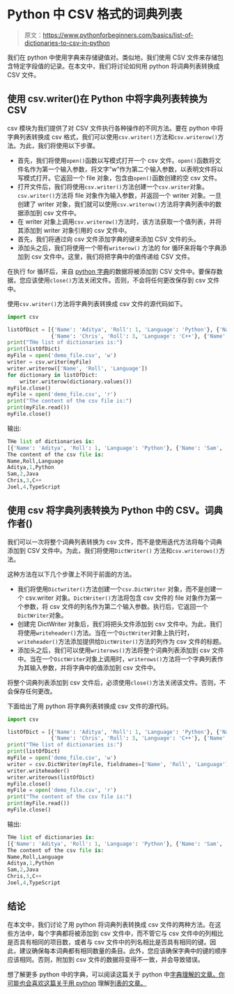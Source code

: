 # Python 中 CSV 格式的词典列表

> 原文：<https://www.pythonforbeginners.com/basics/list-of-dictionaries-to-csv-in-python>

我们在 python 中使用字典来存储键值对。类似地，我们使用 CSV 文件来存储包含特定字段值的记录。在本文中，我们将讨论如何用 python 将词典列表转换成 CSV 文件。

## 使用 csv.writer()在 Python 中将字典列表转换为 CSV

csv 模块为我们提供了对 CSV 文件执行各种操作的不同方法。要在 python 中将字典列表转换成 csv 格式，我们可以使用`csv.writer()`方法和`csv.writerow()`方法。为此，我们将使用以下步骤。

*   首先，我们将使用`open()`函数以写模式打开一个 csv 文件。`open()`函数将文件名作为第一个输入参数，将文字“w”作为第二个输入参数，以表明文件将以写模式打开。它返回一个 file 对象，包含由`open()`函数创建的空 csv 文件。
*   打开文件后，我们将使用`csv.writer()`方法创建一个`csv.writer`对象。`csv.writer()`方法将 file 对象作为输入参数，并返回一个 writer 对象。一旦创建了 writer 对象，我们就可以使用`csv.writerow()`方法将字典列表中的数据添加到 csv 文件中。
*   在 writer 对象上调用`csv.writerow()`方法时，该方法获取一个值列表，并将其添加到 writer 对象引用的 csv 文件中。
*   首先，我们将通过向 csv 文件添加字典的键来添加 CSV 文件的头。
*   添加头之后，我们将使用一个带有`writerow()` 方法的 for 循环来将每个字典添加到 csv 文件中。这里，我们将把字典中的值传递给 CSV 文件。

在执行 for 循环后，来自 [python 字典](https://www.pythonforbeginners.com/dictionary/how-to-use-dictionaries-in-python/)的数据将被添加到 CSV 文件中。要保存数据，您应该使用`close()`方法关闭文件。否则，不会将任何更改保存到 csv 文件中。

使用`csv.writer()`方法将字典列表转换成 csv 文件的源代码如下。

```py
import csv

listOfDict = [{'Name': 'Aditya', 'Roll': 1, 'Language': 'Python'}, {'Name': 'Sam', 'Roll': 2, 'Language': 'Java'},
              {'Name': 'Chris', 'Roll': 3, 'Language': 'C++'}, {'Name': 'Joel', 'Roll': 4, 'Language': 'TypeScript'}]
print("THe list of dictionaries is:")
print(listOfDict)
myFile = open('demo_file.csv', 'w')
writer = csv.writer(myFile)
writer.writerow(['Name', 'Roll', 'Language'])
for dictionary in listOfDict:
    writer.writerow(dictionary.values())
myFile.close()
myFile = open('demo_file.csv', 'r')
print("The content of the csv file is:")
print(myFile.read())
myFile.close()
```

输出:

```py
THe list of dictionaries is:
[{'Name': 'Aditya', 'Roll': 1, 'Language': 'Python'}, {'Name': 'Sam', 'Roll': 2, 'Language': 'Java'}, {'Name': 'Chris', 'Roll': 3, 'Language': 'C++'}, {'Name': 'Joel', 'Roll': 4, 'Language': 'TypeScript'}]
The content of the csv file is:
Name,Roll,Language
Aditya,1,Python
Sam,2,Java
Chris,3,C++
Joel,4,TypeScript
```

## 使用 csv 将字典列表转换为 Python 中的 CSV。词典作者()

我们可以一次将整个词典列表转换为 csv 文件，而不是使用迭代方法将每个词典添加到 CSV 文件中。为此，我们将使用`DictWriter()` 方法和`csv.writerows()`方法。

这种方法在以下几个步骤上不同于前面的方法。

*   我们将使用`Dictwriter()`方法创建一个`csv.DictWriter` 对象，而不是创建一个 csv.writer 对象。`DictWriter()`方法将包含 csv 文件的 file 对象作为第一个参数，将 csv 文件的列名作为第二个输入参数。执行后，它返回一个`DictWriter`对象。
*   创建完 DictWriter 对象后，我们将把头文件添加到 csv 文件中。为此，我们将使用`writeheader()`方法。当在一个`DictWriter`对象上执行时，`writeheader()`方法添加提供给`DictWriter()`方法的列作为 csv 文件的标题。
*   添加头之后，我们可以使用`writerows()`方法将整个词典列表添加到 csv 文件中。当在一个`DictWriter`对象上调用时，`writerows()`方法将一个字典列表作为其输入参数，并将字典中的值添加到 csv 文件中。

将整个词典列表添加到 csv 文件后，必须使用`close()`方法关闭该文件。否则，不会保存任何更改。

下面给出了用 python 将字典列表转换成 csv 文件的源代码。

```py
import csv

listOfDict = [{'Name': 'Aditya', 'Roll': 1, 'Language': 'Python'}, {'Name': 'Sam', 'Roll': 2, 'Language': 'Java'},
              {'Name': 'Chris', 'Roll': 3, 'Language': 'C++'}, {'Name': 'Joel', 'Roll': 4, 'Language': 'TypeScript'}]
print("THe list of dictionaries is:")
print(listOfDict)
myFile = open('demo_file.csv', 'w')
writer = csv.DictWriter(myFile, fieldnames=['Name', 'Roll', 'Language'])
writer.writeheader()
writer.writerows(listOfDict)
myFile.close()
myFile = open('demo_file.csv', 'r')
print("The content of the csv file is:")
print(myFile.read())
myFile.close()
```

输出:

```py
THe list of dictionaries is:
[{'Name': 'Aditya', 'Roll': 1, 'Language': 'Python'}, {'Name': 'Sam', 'Roll': 2, 'Language': 'Java'}, {'Name': 'Chris', 'Roll': 3, 'Language': 'C++'}, {'Name': 'Joel', 'Roll': 4, 'Language': 'TypeScript'}]
The content of the csv file is:
Name,Roll,Language
Aditya,1,Python
Sam,2,Java
Chris,3,C++
Joel,4,TypeScript
```

## 结论

在本文中，我们讨论了用 python 将词典列表转换成 csv 文件的两种方法。在这些方法中，每个字典都将被添加到 csv 文件中，而不管它与 csv 文件中的列相比是否具有相同的项目数，或者与 csv 文件中的列名相比是否具有相同的键。因此，建议确保每本词典都有相同数量的条目。此外，您应该确保字典中的键的顺序应该相同。否则，附加到 csv 文件的数据将变得不一致，并会导致错误。

想了解更多 python 中的字典，可以阅读这篇关于 python 中[字典理解的文章。你可能也会喜欢这篇关于用 python](https://www.pythonforbeginners.com/dictionary/dictionary-comprehension-in-python) 理解[列表的文章。](https://www.pythonforbeginners.com/basics/list-comprehensions-in-python)